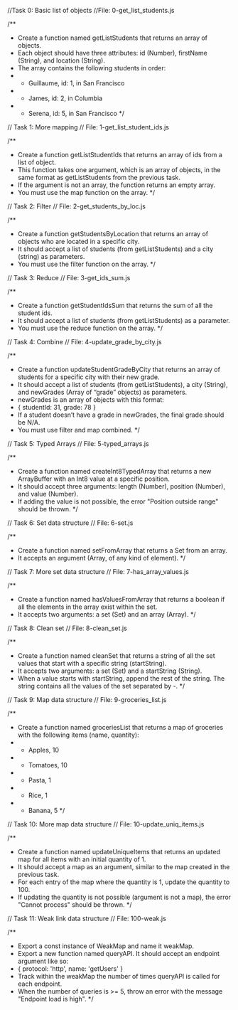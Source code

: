 //Task 0: Basic list of objects
//File: 0-get_list_students.js

/**
 * Create a function named getListStudents that returns an array of objects.
 * Each object should have three attributes: id (Number), firstName (String), and location (String).
 * The array contains the following students in order:
 * - Guillaume, id: 1, in San Francisco
 * - James, id: 2, in Columbia
 * - Serena, id: 5, in San Francisco
 */

// Task 1: More mapping
// File: 1-get_list_student_ids.js

/**
 * Create a function getListStudentIds that returns an array of ids from a list of object.
 * This function takes one argument, which is an array of objects, in the same format as getListStudents from the previous task.
 * If the argument is not an array, the function returns an empty array.
 * You must use the map function on the array.
 */

// Task 2: Filter
// File: 2-get_students_by_loc.js

/**
 * Create a function getStudentsByLocation that returns an array of objects who are located in a specific city.
 * It should accept a list of students (from getListStudents) and a city (string) as parameters.
 * You must use the filter function on the array.
 */

// Task 3: Reduce
// File: 3-get_ids_sum.js

/**
 * Create a function getStudentIdsSum that returns the sum of all the student ids.
 * It should accept a list of students (from getListStudents) as a parameter.
 * You must use the reduce function on the array.
 */

// Task 4: Combine
// File: 4-update_grade_by_city.js

/**
 * Create a function updateStudentGradeByCity that returns an array of students for a specific city with their new grade.
 * It should accept a list of students (from getListStudents), a city (String), and newGrades (Array of “grade” objects) as parameters.
 * newGrades is an array of objects with this format:
 * { studentId: 31, grade: 78 }
 * If a student doesn’t have a grade in newGrades, the final grade should be N/A.
 * You must use filter and map combined.
 */

// Task 5: Typed Arrays
// File: 5-typed_arrays.js

/**
 * Create a function named createInt8TypedArray that returns a new ArrayBuffer with an Int8 value at a specific position.
 * It should accept three arguments: length (Number), position (Number), and value (Number).
 * If adding the value is not possible, the error "Position outside range" should be thrown.
 */

// Task 6: Set data structure
// File: 6-set.js

/**
 * Create a function named setFromArray that returns a Set from an array.
 * It accepts an argument (Array, of any kind of element).
 */

// Task 7: More set data structure
// File: 7-has_array_values.js

/**
 * Create a function named hasValuesFromArray that returns a boolean if all the elements in the array exist within the set.
 * It accepts two arguments: a set (Set) and an array (Array).
 */

// Task 8: Clean set
// File: 8-clean_set.js

/**
 * Create a function named cleanSet that returns a string of all the set values that start with a specific string (startString).
 * It accepts two arguments: a set (Set) and a startString (String).
 * When a value starts with startString, append the rest of the string. The string contains all the values of the set separated by -.
 */

// Task 9: Map data structure
// File: 9-groceries_list.js

/**
 * Create a function named groceriesList that returns a map of groceries with the following items (name, quantity):
 * - Apples, 10
 * - Tomatoes, 10
 * - Pasta, 1
 * - Rice, 1
 * - Banana, 5
 */

// Task 10: More map data structure
// File: 10-update_uniq_items.js

/**
 * Create a function named updateUniqueItems that returns an updated map for all items with an initial quantity of 1.
 * It should accept a map as an argument, similar to the map created in the previous task.
 * For each entry of the map where the quantity is 1, update the quantity to 100.
 * If updating the quantity is not possible (argument is not a map), the error "Cannot process" should be thrown.
 */

// Task 11: Weak link data structure
// File: 100-weak.js

/**
 * Export a const instance of WeakMap and name it weakMap.
 * Export a new function named queryAPI. It should accept an endpoint argument like so:
 * { protocol: 'http', name: 'getUsers' }
 * Track within the weakMap the number of times queryAPI is called for each endpoint.
 * When the number of queries is >= 5, throw an error with the message "Endpoint load is high".
 */
